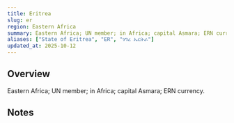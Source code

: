 ```yaml
---
title: Eritrea
slug: er
region: Eastern Africa
summary: Eastern Africa; UN member; in Africa; capital Asmara; ERN currency.
aliases: ["State of Eritrea", "ER", "ሃገረ ኤርትራ"]
updated_at: 2025-10-12
---
```


## Overview

Eastern Africa; UN member; in Africa; capital Asmara; ERN currency.

## Notes

<!-- Add your first note below -->
